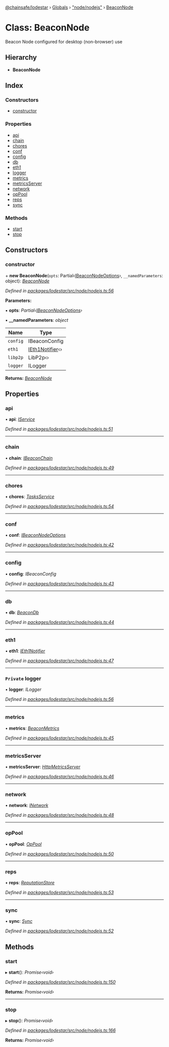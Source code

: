 [@chainsafe/lodestar](../README.md) › [Globals](../globals.md) › ["node/nodejs"](../modules/_node_nodejs_.md) › [BeaconNode](_node_nodejs_.beaconnode.md)

# Class: BeaconNode

Beacon Node configured for desktop (non-browser) use

## Hierarchy

* **BeaconNode**

## Index

### Constructors

* [constructor](_node_nodejs_.beaconnode.md#constructor)

### Properties

* [api](_node_nodejs_.beaconnode.md#api)
* [chain](_node_nodejs_.beaconnode.md#chain)
* [chores](_node_nodejs_.beaconnode.md#chores)
* [conf](_node_nodejs_.beaconnode.md#conf)
* [config](_node_nodejs_.beaconnode.md#config)
* [db](_node_nodejs_.beaconnode.md#db)
* [eth1](_node_nodejs_.beaconnode.md#eth1)
* [logger](_node_nodejs_.beaconnode.md#private-logger)
* [metrics](_node_nodejs_.beaconnode.md#metrics)
* [metricsServer](_node_nodejs_.beaconnode.md#metricsserver)
* [network](_node_nodejs_.beaconnode.md#network)
* [opPool](_node_nodejs_.beaconnode.md#oppool)
* [reps](_node_nodejs_.beaconnode.md#reps)
* [sync](_node_nodejs_.beaconnode.md#sync)

### Methods

* [start](_node_nodejs_.beaconnode.md#start)
* [stop](_node_nodejs_.beaconnode.md#stop)

## Constructors

###  constructor

\+ **new BeaconNode**(`opts`: Partial‹[IBeaconNodeOptions](../interfaces/_node_options_.ibeaconnodeoptions.md)›, `__namedParameters`: object): *[BeaconNode](_node_nodejs_.beaconnode.md)*

*Defined in [packages/lodestar/src/node/nodejs.ts:56](https://github.com/ChainSafe/lodestar/blob/4796680/packages/lodestar/src/node/nodejs.ts#L56)*

**Parameters:**

▪ **opts**: *Partial‹[IBeaconNodeOptions](../interfaces/_node_options_.ibeaconnodeoptions.md)›*

▪ **__namedParameters**: *object*

Name | Type |
------ | ------ |
`config` | IBeaconConfig |
`eth1` | [IEth1Notifier](../interfaces/_eth1_interface_.ieth1notifier.md)‹› |
`libp2p` | LibP2p‹› |
`logger` | ILogger |

**Returns:** *[BeaconNode](_node_nodejs_.beaconnode.md)*

## Properties

###  api

• **api**: *[IService](../interfaces/_node_nodejs_.iservice.md)*

*Defined in [packages/lodestar/src/node/nodejs.ts:51](https://github.com/ChainSafe/lodestar/blob/4796680/packages/lodestar/src/node/nodejs.ts#L51)*

___

###  chain

• **chain**: *[IBeaconChain](../interfaces/_chain_interface_.ibeaconchain.md)*

*Defined in [packages/lodestar/src/node/nodejs.ts:49](https://github.com/ChainSafe/lodestar/blob/4796680/packages/lodestar/src/node/nodejs.ts#L49)*

___

###  chores

• **chores**: *[TasksService](_tasks_index_.tasksservice.md)*

*Defined in [packages/lodestar/src/node/nodejs.ts:54](https://github.com/ChainSafe/lodestar/blob/4796680/packages/lodestar/src/node/nodejs.ts#L54)*

___

###  conf

• **conf**: *[IBeaconNodeOptions](../interfaces/_node_options_.ibeaconnodeoptions.md)*

*Defined in [packages/lodestar/src/node/nodejs.ts:42](https://github.com/ChainSafe/lodestar/blob/4796680/packages/lodestar/src/node/nodejs.ts#L42)*

___

###  config

• **config**: *IBeaconConfig*

*Defined in [packages/lodestar/src/node/nodejs.ts:43](https://github.com/ChainSafe/lodestar/blob/4796680/packages/lodestar/src/node/nodejs.ts#L43)*

___

###  db

• **db**: *[BeaconDb](_db_api_beacon_beacon_.beacondb.md)*

*Defined in [packages/lodestar/src/node/nodejs.ts:44](https://github.com/ChainSafe/lodestar/blob/4796680/packages/lodestar/src/node/nodejs.ts#L44)*

___

###  eth1

• **eth1**: *[IEth1Notifier](../interfaces/_eth1_interface_.ieth1notifier.md)*

*Defined in [packages/lodestar/src/node/nodejs.ts:47](https://github.com/ChainSafe/lodestar/blob/4796680/packages/lodestar/src/node/nodejs.ts#L47)*

___

### `Private` logger

• **logger**: *ILogger*

*Defined in [packages/lodestar/src/node/nodejs.ts:56](https://github.com/ChainSafe/lodestar/blob/4796680/packages/lodestar/src/node/nodejs.ts#L56)*

___

###  metrics

• **metrics**: *[BeaconMetrics](_metrics_beacon_.beaconmetrics.md)*

*Defined in [packages/lodestar/src/node/nodejs.ts:45](https://github.com/ChainSafe/lodestar/blob/4796680/packages/lodestar/src/node/nodejs.ts#L45)*

___

###  metricsServer

• **metricsServer**: *[HttpMetricsServer](_metrics_server_http_.httpmetricsserver.md)*

*Defined in [packages/lodestar/src/node/nodejs.ts:46](https://github.com/ChainSafe/lodestar/blob/4796680/packages/lodestar/src/node/nodejs.ts#L46)*

___

###  network

• **network**: *[INetwork](../interfaces/_network_interface_.inetwork.md)*

*Defined in [packages/lodestar/src/node/nodejs.ts:48](https://github.com/ChainSafe/lodestar/blob/4796680/packages/lodestar/src/node/nodejs.ts#L48)*

___

###  opPool

• **opPool**: *[OpPool](_oppool_oppool_.oppool.md)*

*Defined in [packages/lodestar/src/node/nodejs.ts:50](https://github.com/ChainSafe/lodestar/blob/4796680/packages/lodestar/src/node/nodejs.ts#L50)*

___

###  reps

• **reps**: *[ReputationStore](_sync_ireputation_.reputationstore.md)*

*Defined in [packages/lodestar/src/node/nodejs.ts:53](https://github.com/ChainSafe/lodestar/blob/4796680/packages/lodestar/src/node/nodejs.ts#L53)*

___

###  sync

• **sync**: *[Sync](_sync_index_.sync.md)*

*Defined in [packages/lodestar/src/node/nodejs.ts:52](https://github.com/ChainSafe/lodestar/blob/4796680/packages/lodestar/src/node/nodejs.ts#L52)*

## Methods

###  start

▸ **start**(): *Promise‹void›*

*Defined in [packages/lodestar/src/node/nodejs.ts:150](https://github.com/ChainSafe/lodestar/blob/4796680/packages/lodestar/src/node/nodejs.ts#L150)*

**Returns:** *Promise‹void›*

___

###  stop

▸ **stop**(): *Promise‹void›*

*Defined in [packages/lodestar/src/node/nodejs.ts:166](https://github.com/ChainSafe/lodestar/blob/4796680/packages/lodestar/src/node/nodejs.ts#L166)*

**Returns:** *Promise‹void›*
